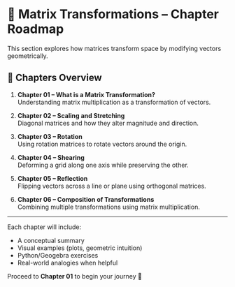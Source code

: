 # 📘 Matrix Transformations – Chapter Roadmap

This section explores how matrices transform space by modifying vectors geometrically.

## 📂 Chapters Overview

1. **Chapter 01 – What is a Matrix Transformation?**  
   Understanding matrix multiplication as a transformation of vectors.

2. **Chapter 02 – Scaling and Stretching**  
   Diagonal matrices and how they alter magnitude and direction.

3. **Chapter 03 – Rotation**  
   Using rotation matrices to rotate vectors around the origin.

4. **Chapter 04 – Shearing**  
   Deforming a grid along one axis while preserving the other.

5. **Chapter 05 – Reflection**  
   Flipping vectors across a line or plane using orthogonal matrices.

6. **Chapter 06 – Composition of Transformations**  
   Combining multiple transformations using matrix multiplication.

---

Each chapter will include:
- A conceptual summary
- Visual examples (plots, geometric intuition)
- Python/Geogebra exercises
- Real-world analogies when helpful

Proceed to **Chapter 01** to begin your journey 🚀